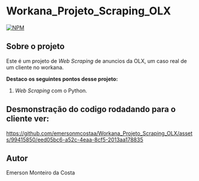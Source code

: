 # Workana_Projeto_Scraping_OLX

[![NPM](https://img.shields.io/npm/l/react)](https://github.com/emersonmcostaa/Workana_Projeto_Scraping_OLX/blob/main/LICENSE) 

## Sobre o projeto

Este é um projeto de _Web Scraping_ de anuncios da OLX, um caso real de um cliente no workana.

__Destaco os seguintes pontos desse projeto:__

1. _Web Scraping_ com o Python.
 
 
## Desmonstração do codigo rodadando para o cliente ver:

https://github.com/emersonmcostaa/Workana_Projeto_Scraping_OLX/assets/99415850/eed05bc6-a52c-4eaa-8cf5-2013aa178835

## Autor

Emerson Monteiro da Costa
